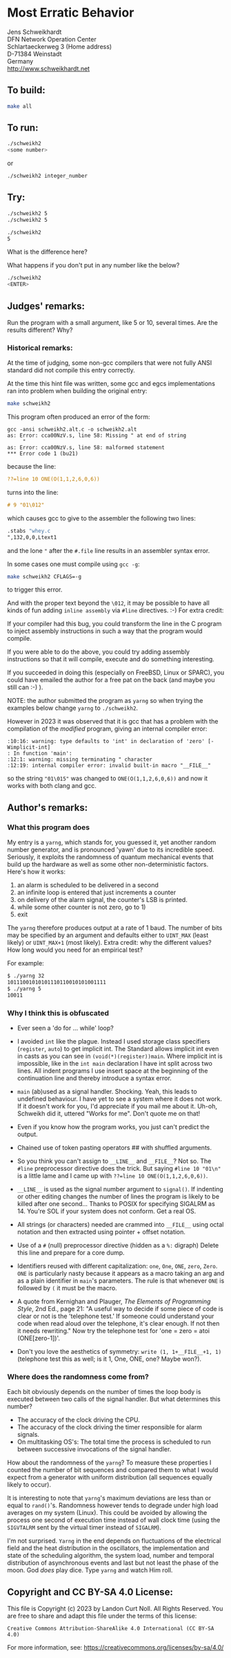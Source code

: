 # Most Erratic Behavior

Jens Schweikhardt  
DFN Network Operation Center  
Schlartaeckerweg 3 (Home address)  
D-71384 Weinstadt  
Germany  
<http://www.schweikhardt.net>  


## To build:

```sh
make all
```

## To run:


```sh
./schweikh2
<some number> 
```

or

```sh
./schweikh2 integer_number
```

## Try:

```sh
./schweikh2 5
./schweikh2 5

./schweikh2
5
```

What is the difference here?

What happens if you don't put in any number like the below?

```sh
./schweikh2
<ENTER>
```


## Judges' remarks:

Run the program with a small argument, like 5 or 10, several times.  Are the
results different? Why?

### Historical remarks:

At the time of judging, some non-gcc compilers that were not fully ANSI standard
did not compile this entry correctly.

At the time this hint file was written, some gcc and egcs implementations ran
into problem when building the original entry:

```sh
make schweikh2
```

This program often produced an error of the form:

```
gcc -ansi schweikh2.alt.c -o schweikh2.alt
as: Error: cca00NzV.s, line 58: Missing " at end of string
     "
as: Error: cca00NzV.s, line 58: malformed statement
*** Error code 1 (bu21)
```

because the line:

```c
??=line 10 ONE(O(1,1,2,6,0,6))
```

turns into the line:

```c
# 9 "01\012"

```

which causes gcc to give to the assembler the following two lines:

```asm
.stabs "whey.c
",132,0,0,Ltext1
```

and the lone `"` after the `#.file` line results in an assembler syntax error.

In some cases one must compile using `gcc -g`:

```sh
make schweikh2 CFLAGS=-g
```

to trigger this error.

And with the proper text beyond the `\012`, it may be possible to have
all kinds of fun adding `inline assembly` via `#line` directives.  :-)
For extra credit:

If your compiler had this bug, you could transform the line in the C program to
inject assembly instructions in such a way that the program would compile.

If you were able to do the above, you could try adding assembly instructions so
that it will compile, execute and do something interesting.

If you succeeded in doing this (especially on FreeBSD, Linux or SPARC),
you could have emailed the author for a free pat on the back (and maybe you
still can :-) ).

NOTE: the author submitted the program as `yarng` so when trying the examples
below change `yarng` to `./schweikh2`.

However in 2023 it was observed that it is gcc that has a problem with the
compilation of the _modified_ program, giving an internal compiler error:

```
:10:16: warning: type defaults to 'int' in declaration of 'zero' [-Wimplicit-int]
: In function 'main':
:12:1: warning: missing terminating " character
:12:19: internal compiler error: invalid built-in macro "__FILE__"
```

so the string `"01\015"` was changed to `ONE(O(1,1,2,6,0,6))` and now it works
with both clang and gcc.

## Author's remarks:

### What this program does

My entry is a `yarng`, which stands for, you guessed it, yet another
random number generator, and is pronounced 'yawn' due to its
incredible speed.  Seriously, it exploits the randomness of quantum
mechanical events that build up the hardware as well as some other
non-deterministic factors.  Here's how it works:

1. an alarm is scheduled to be delivered in a second
2. an infinite loop is entered that just increments a counter
3. on delivery of the alarm signal, the counter's LSB is printed.
4. while some other counter is not zero, go to 1)
5. exit

The `yarng` therefore produces output at a rate of 1 baud. The number of
bits may be specified by an argument and defaults either to `UINT_MAX`
(least likely) or `UINT_MAX+1` (most likely). Extra credit: why the
different values? How long would you need for an empirical test?

For example:

```sh
$ ./yarng 32
10111001010101110110010101001111
$ ./yarng 5
10011
```

### Why I think this is obfuscated

- Ever seen a 'do for ... while' loop?

- I avoided `int` like the plague. Instead I used storage class specifiers
(`register`, `auto`) to get implicit int. The Standard allows implicit int even in
casts as you can see in `(void(*)(register))main`. Where implicit int is
impossible, like in the `int main` declaration I have int split across two
lines. All indent programs I use insert space at the beginning of the
continuation line and thereby introduce a syntax error.

- `main` (ab)used as a signal handler. Shocking. Yeah, this leads to undefined
behaviour. I have yet to see a system where it does not work. If it doesn't work
for you, I'd appreciate if you mail me about it.  Uh-oh, Schweikh did it,
uttered "Works for me". Don't quote me on that!

- Even if you know how the program works, you just can't predict the output.

- Chained use of token pasting operators ## with shuffled arguments.

- So you think you can't assign to `__LINE__` and `__FILE__`? Not so. The `#line`
preprocessor directive does the trick. But saying `#line 10 "01\n"` is a little
lame and I came up with `??=line 10 ONE(O(1,1,2,6,0,6))`.

- `__LINE__` is used as the signal number argument to `signal()`. If indenting or
other editing changes the number of lines the program is likely to be killed
after one second... Thanks to POSIX for specifying SIGALRM as 14.  You're SOL if
your system does not conform. Get a real OS.

- All strings (or characters) needed are crammed into `__FILE__` using octal
notation and then extracted using pointer + offset notation.

- Use of a `#` (null) preprocessor directive (hidden as a `%:` digraph) Delete
this line and prepare for a core dump.

- Identifiers reused with different capitalization: `one`, `One`, `ONE`, `zero`,
`Zero`. `ONE` is particularly nasty because it appears as a macro taking an arg
and as a plain identifier in `main`'s parameters. The rule is that whenever
`ONE` is followed by `(` it must be the macro.

- A quote from Kernighan and Plauger, _The Elements of Programming Style_, 2nd
Ed., page 21: "A useful way to decide if some piece of code is clear or not is
the 'telephone test.' If someone could understand your code when read aloud
over the telephone, it's clear enough. If not then it needs rewriting." Now try
the telephone test for 'one = zero = atoi (ONE[zero-1])'.

- Don't you love the aesthetics of symmetry: `write (1, 1+__FILE__+1, 1)`
(telephone test this as well; is it 1, One, ONE, one? Maybe won?).

### Where does the randomness come from?

Each bit obviously depends on the number of times the loop body is
executed between two calls of the signal handler. But what determines
this number?

- The accuracy of the clock driving the CPU.
- The accuracy of the clock driving the timer responsible for alarm signals.
- On multitasking OS's: The total time the process is scheduled to run between
successive invocations of the signal handler.

How about the randomness of the `yarng`? To measure these properties I
counted the number of bit sequences and compared them to what I would
expect from a generator with uniform distribution (all sequences
equally likely to occur).

It is interesting to note that `yarng`'s maximum deviations are less
than or equal to `rand()`'s. Randomness however tends to degrade under
high load averages on my system (Linux). This could be avoided by
allowing the process one second of execution time instead of wall
clock time (using the `SIGVTALRM` sent by the virtual timer
instead of `SIGALRM`).

I'm not surprised. `Yarng` in the end depends on fluctuations of the
electrical field and the heat distribution in the oscillators, the
implementation and state of the scheduling algorithm, the system
load, number and temporal distribution of asynchronous events and
last but not least the phase of the moon. God _does_ play dice.
Type `yarng` and watch Him roll.

## Copyright and CC BY-SA 4.0 License:

This file is Copyright (c) 2023 by Landon Curt Noll.  All Rights Reserved.
You are free to share and adapt this file under the terms of this license:

    Creative Commons Attribution-ShareAlike 4.0 International (CC BY-SA 4.0)

For more information, see: https://creativecommons.org/licenses/by-sa/4.0/
